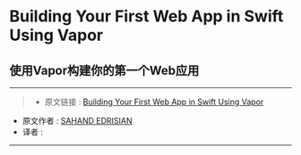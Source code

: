 # Building Your First Web App in Swift Using Vapor
## 使用Vapor构建你的第一个Web应用

***

>* 原文链接 : [Building Your First Web App in Swift Using Vapor](http://www.appcoda.com/server-side-swift-vapor/)
* 原文作者 : [SAHAND EDRISIAN](http://www.appcoda.com/author/sahandedrisian/)
* 译者 : []()

***
